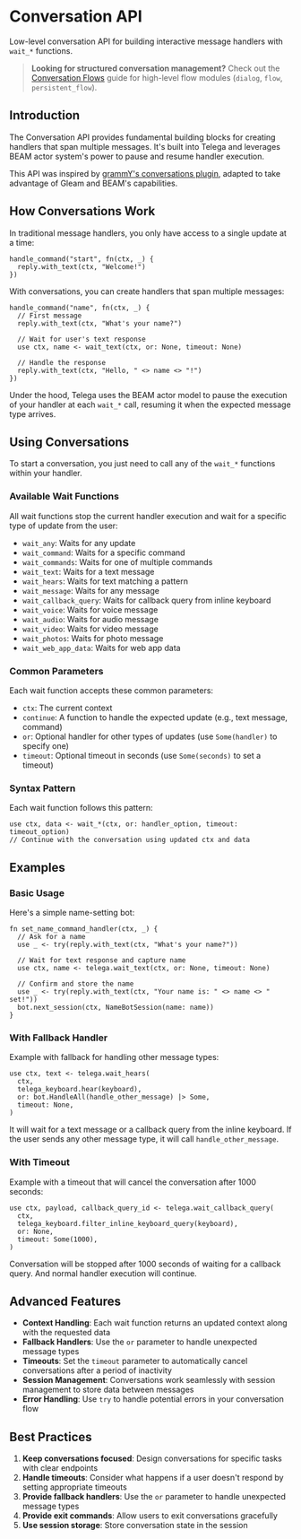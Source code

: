 # Conversation API

Low-level conversation API for building interactive message handlers with `wait_*` functions.

> **Looking for structured conversation management?** Check out the [Conversation Flows](./conversation-flows.md) guide for high-level flow modules (`dialog`, `flow`, `persistent_flow`).

## Introduction

The Conversation API provides fundamental building blocks for creating handlers that span multiple messages. It's built into Telega and leverages BEAM actor system's power to pause and resume handler execution.

This API was inspired by [grammY's conversations plugin](https://grammy.dev/plugins/conversations), adapted to take advantage of Gleam and BEAM's capabilities.

## How Conversations Work

In traditional message handlers, you only have access to a single update at a time:

```gleam
handle_command("start", fn(ctx, _) {
  reply.with_text(ctx, "Welcome!")
})
```

With conversations, you can create handlers that span multiple messages:

```gleam
handle_command("name", fn(ctx, _) {
  // First message
  reply.with_text(ctx, "What's your name?")

  // Wait for user's text response
  use ctx, name <- wait_text(ctx, or: None, timeout: None)

  // Handle the response
  reply.with_text(ctx, "Hello, " <> name <> "!")
})
```

Under the hood, Telega uses the BEAM actor model to pause the execution of your handler at each `wait_*` call, resuming it when the expected message type arrives.

## Using Conversations

To start a conversation, you just need to call any of the `wait_*` functions within your handler.

### Available Wait Functions

All wait functions stop the current handler execution and wait for a specific type of update from the user:

- `wait_any`: Waits for any update
- `wait_command`: Waits for a specific command
- `wait_commands`: Waits for one of multiple commands
- `wait_text`: Waits for a text message
- `wait_hears`: Waits for text matching a pattern
- `wait_message`: Waits for any message
- `wait_callback_query`: Waits for callback query from inline keyboard
- `wait_voice`: Waits for voice message
- `wait_audio`: Waits for audio message
- `wait_video`: Waits for video message
- `wait_photos`: Waits for photo message
- `wait_web_app_data`: Waits for web app data

### Common Parameters

Each wait function accepts these common parameters:

- `ctx`: The current context
- `continue`: A function to handle the expected update (e.g., text message, command)
- `or`: Optional handler for other types of updates (use `Some(handler)` to specify one)
- `timeout`: Optional timeout in seconds (use `Some(seconds)` to set a timeout)

### Syntax Pattern

Each wait function follows this pattern:

```gleam
use ctx, data <- wait_*(ctx, or: handler_option, timeout: timeout_option)
// Continue with the conversation using updated ctx and data
```

## Examples

### Basic Usage

Here's a simple name-setting bot:

```gleam
fn set_name_command_handler(ctx, _) {
  // Ask for a name
  use _ <- try(reply.with_text(ctx, "What's your name?"))

  // Wait for text response and capture name
  use ctx, name <- telega.wait_text(ctx, or: None, timeout: None)

  // Confirm and store the name
  use _ <- try(reply.with_text(ctx, "Your name is: " <> name <> " set!"))
  bot.next_session(ctx, NameBotSession(name: name))
}
```

### With Fallback Handler

Example with fallback for handling other message types:

```gleam
use ctx, text <- telega.wait_hears(
  ctx,
  telega_keyboard.hear(keyboard),
  or: bot.HandleAll(handle_other_message) |> Some,
  timeout: None,
)
```

It will wait for a text message or a callback query from the inline keyboard. If the user sends any other message type, it will call `handle_other_message`.

### With Timeout

Example with a timeout that will cancel the conversation after 1000 seconds:

```gleam
use ctx, payload, callback_query_id <- telega.wait_callback_query(
  ctx,
  telega_keyboard.filter_inline_keyboard_query(keyboard),
  or: None,
  timeout: Some(1000),
)
```

Conversation will be stopped after 1000 seconds of waiting for a callback query. And normal handler execution will continue.

## Advanced Features

- **Context Handling**: Each wait function returns an updated context along with the requested data
- **Fallback Handlers**: Use the `or` parameter to handle unexpected message types
- **Timeouts**: Set the `timeout` parameter to automatically cancel conversations after a period of inactivity
- **Session Management**: Conversations work seamlessly with session management to store data between messages
- **Error Handling**: Use `try` to handle potential errors in your conversation flow

## Best Practices

1. **Keep conversations focused**: Design conversations for specific tasks with clear endpoints
2. **Handle timeouts**: Consider what happens if a user doesn't respond by setting appropriate timeouts
3. **Provide fallback handlers**: Use the `or` parameter to handle unexpected message types
4. **Provide exit commands**: Allow users to exit conversations gracefully
5. **Use session storage**: Store conversation state in the session
